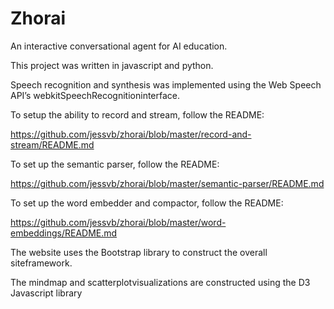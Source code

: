 # Zhorai
An interactive conversational agent for AI education.

This project was written in javascript and python. 

Speech recognition and synthesis was implemented using the Web Speech API’s webkitSpeechRecognitioninterface.

To setup the ability to record and stream, follow the README: 

https://github.com/jessvb/zhorai/blob/master/record-and-stream/README.md

To set up the semantic parser, follow the README:

https://github.com/jessvb/zhorai/blob/master/semantic-parser/README.md

To set up the word embedder and compactor, follow the README:

https://github.com/jessvb/zhorai/blob/master/word-embeddings/README.md

The website uses the Bootstrap library to construct the overall siteframework. 

The mindmap and scatterplotvisualizations are constructed using the D3 Javascript library
